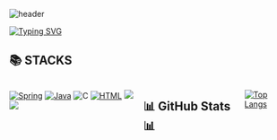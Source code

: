 ![header](https://capsule-render.vercel.app/api?type=waving&color=6994CDEE&text=&animation=twinkling&height=80)

[![Typing SVG](https://readme-typing-svg.demolab.com?font=Alkatra&weight=500&size=45&duration=4000&pause=3&color=6994CDEE&center=false&vCenter=false&multiline=true&repeat=true&width=1000&height=100&lines=Hello+World!👏)](https://git.io/typing-svg)
 

## 📚 STACKS
 <div style="display:flex; flex-direction:row;">

[![Spring](https://img.shields.io/badge/Spring-6DB33F?style=for-the-badge&logo=spring&logoColor=white)](https://spring.io/)
[![Java](https://img.shields.io/badge/Java-007396?style=for-the-badge&logo=java&logoColor=white)](https://www.java.com/) 
![C](https://img.shields.io/badge/C-A8B9CC.svg?&style=for-the-badge&logo=C&logoColor=white)
[![HTML](https://img.shields.io/badge/HTML5-E34F26?style=for-the-badge&logo=html5&logoColor=white)](https://developer.mozilla.org/en-US/docs/Web/HTML) 
<img src="https://img.shields.io/badge/javascript-F7DF1E?style=for-the-badge&logo=javascript&logoColor=black">
<img src="https://img.shields.io/badge/CSS3-1572B6?style=for-the-badge&logo=CSS3&logoColor=white"/>

## 📊 GitHub Stats 📊 

[![Top Langs](https://github-readme-stats.vercel.app/api/top-langs/?username=NOOYOUNG&layout=donut&hide=python)](https://github.com/anuraghazra/github-readme-stats)
